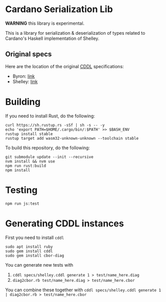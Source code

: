 # Cardano Serialization Lib

**WARNING** this library is experimental.

This is a library for serialization & deserialization of types related to Cardano's Haskell implementation of Shelley.

## Original specs

Here are the location of the original [CDDL](http://cbor.io/tools.html) specifications:

- Byron: [link](https://github.com/input-output-hk/cardano-ledger-specs/blob/master/byron/cddl-spec/byron.cddl)
- Shelley: [link](https://github.com/input-output-hk/cardano-ledger-specs/blob/master/shelley/chain-and-ledger/cddl-spec/shelley.cddl#L72)

# Building

If you need to install Rust, do the following:
```
curl https://sh.rustup.rs -sSf | sh -s -- -y
echo 'export PATH=$HOME/.cargo/bin/:$PATH' >> $BASH_ENV
rustup install stable
rustup target add wasm32-unknown-unknown --toolchain stable
```

To build this repository, do the following:
```
git submodule update --init --recursive
nvm install && nvm use
npm run rust:build
npm install
```

# Testing

```
npm run js:test
```

# Generating CDDL instances

First you need to install `cddl`
```
sudo apt install ruby
sudo gem install cddl
sudo gem install cbor-diag
```

You can generate new tests with
1) `cddl specs/shelley.cddl generate 1 > test/name_here.diag`
2) `diag2cbor.rb test/name_here.diag > test/name_here.cbor`

You can combine these together with `cddl specs/shelley.cddl generate 1 | diag2cbor.rb > test/name_here.cbor`
